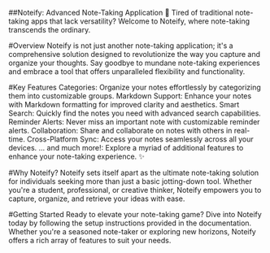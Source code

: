 ##Noteify: Advanced Note-Taking Application 📝
Tired of traditional note-taking apps that lack versatility? Welcome to Noteify, where note-taking transcends the ordinary.

#Overview
Noteify is not just another note-taking application; it's a comprehensive solution designed to revolutionize the way you capture and organize your thoughts. Say goodbye to mundane note-taking experiences and embrace a tool that offers unparalleled flexibility and functionality.

#Key Features
Categories: Organize your notes effortlessly by categorizing them into customizable groups.
Markdown Support: Enhance your notes with Markdown formatting for improved clarity and aesthetics.
Smart Search: Quickly find the notes you need with advanced search capabilities.
Reminder Alerts: Never miss an important note with customizable reminder alerts.
Collaboration: Share and collaborate on notes with others in real-time.
Cross-Platform Sync: Access your notes seamlessly across all your devices.
... and much more!: Explore a myriad of additional features to enhance your note-taking experience. ✨

#Why Noteify?
Noteify sets itself apart as the ultimate note-taking solution for individuals seeking more than just a basic jotting-down tool. Whether you're a student, professional, or creative thinker, Noteify empowers you to capture, organize, and retrieve your ideas with ease.

#Getting Started
Ready to elevate your note-taking game? Dive into Noteify today by following the setup instructions provided in the documentation. Whether you're a seasoned note-taker or exploring new horizons, Noteify offers a rich array of features to suit your needs.
